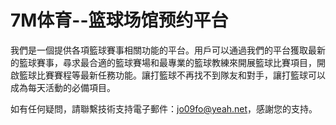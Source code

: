 # 7M体育--篮球场馆预约平台

我們是一個提供各項籃球賽事相關功能的平台。用戶可以通過我們的平台獲取最新的籃球賽事，尋求最合適的籃球賽場和最專業的籃球教練來開展籃球比賽項目，開啟籃球比賽賽程等最新任務功能。讓打籃球不再找不到隊友和對手，讓打籃球可以成為每天活動的必備項目。

如有任何疑問，請聯繫技術支持電子郵件：jo09fo@yeah.net，感謝您的支持。
